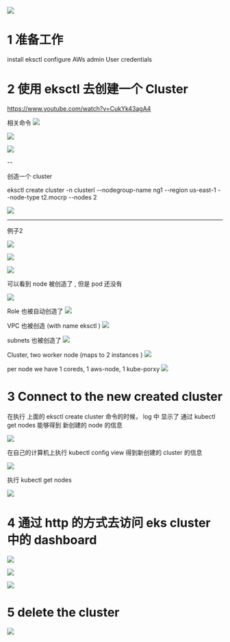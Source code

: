  
![](../image/Pasted%20image%2020240711220202.png)


# 1 准备工作 

install eksctl
configure AWs admin User credentials 



# 2 使用 eksctl 去创建一个 Cluster 

https://www.youtube.com/watch?v=CukYk43agA4

相关命令 
![](../image/Pasted%20image%2020240711114205.png)

![](../image/Pasted%20image%2020240711114221.png)

![](../image/Pasted%20image%2020240711114253.png)


--

创造一个 cluster 

eksctl create cluster -n clusterl --nodegroup-name ng1 --region us-east-1 --node-type t2.mocrp --nodes 2 

![](../image/Pasted%20image%2020240711114442.png)

----

例子2 

![](../image/Pasted%20image%2020240711221207.png)


![](../image/Pasted%20image%2020240711221143.png)


![](../image/Pasted%20image%2020240711221157.png)


可以看到 node 被创造了 , 但是 pod 还没有 

![](../image/Pasted%20image%2020240711221517.png)



Role 也被自动创造了 
![](../image/Pasted%20image%2020240711221620.png)


VPC 也被创造  (with name eksctl )
![](../image/Pasted%20image%2020240711222319.png)


subnets  也被创造了 
![](../image/Pasted%20image%2020240711221909.png)



Cluster, two worker node (maps to 2 instances )
![](../image/Pasted%20image%2020240711222530.png)

per node we have  1 coreds, 1 aws-node, 1 kube-porxy 
![](../image/Pasted%20image%2020240711222636.png)



# 3 Connect to the new created cluster 

在执行 上面的 eksctl create cluster 命令的时候， log 中 显示了 通过 kubectl get nodes 能够得到 新创建的 node 的信息 

![](../image/Pasted%20image%2020240711130646.png)

在自己的计算机上执行 kubectl config view 得到新创建的 cluster 的信息 

![](../image/Pasted%20image%2020240711130916.png)

执行 kubectl get nodes 

![](../image/Pasted%20image%2020240711131021.png)


# 4 通过 http 的方式去访问 eks cluster 中的 dashboard 

![](../image/Pasted%20image%2020240711160358.png)

![](../image/Pasted%20image%2020240711160415.png)

![](../image/Pasted%20image%2020240711160427.png)


# 5 delete the cluster 

![](../image/Pasted%20image%2020240711131054.png)

